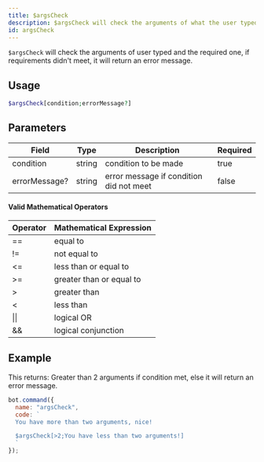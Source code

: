 ```yaml
---
title: $argsCheck
description: $argsCheck will check the arguments of what the user typed and the required one, if requirements didn't meet, it will return an error message.
id: argsCheck
---
```


`$argsCheck` will check the arguments of user typed and the required one, if requirements didn't meet, it will return an error message.

## Usage

```php
$argsCheck[condition;errorMessage?]
```

## Parameters 

| Field         | Type   | Description                             | Required |
| ------------- | ------ | --------------------------------------- | -------- |
| condition     | string | condition to be made                    | true      |
| errorMessage? | string | error message if condition did not meet | false       |

#### Valid Mathematical Operators
 
| Operator | Mathematical Expression  |
| -------- | ------------------------ |
| ==       | equal to                 |
| !=       | not equal to             |
| <=       | less than or equal to    |
| \>=      | greater than or equal to |
| \>       | greater than             |
| <        | less than                |
| \|\|     | logical OR               |
| &&       | logical conjunction      |

## Example

This returns: Greater than 2 arguments if condition met, else it will return an error message.

```javascript
bot.command({
  name: "argsCheck",
  code: `
  You have more than two arguments, nice!

  $argsCheck[>2;You have less than two arguments!]
  `
});
```
